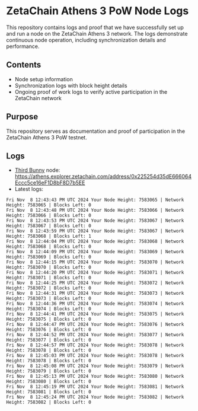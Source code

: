 # ZetaChain Athens 3 PoW Node Logs
This repository contains logs and proof that we have successfully set up and run a node on the ZetaChain Athens 3 network. The logs demonstrate continuous node operation, including synchronization details and performance.

## Contents
- Node setup information
- Synchronization logs with block height details
- Ongoing proof of work logs to verify active participation in the ZetaChain network

## Purpose
This repository serves as documentation and proof of participation in the ZetaChain Athens 3 PoW testnet.

## Logs

- [Third Bunny](https://thirdbunny.xyz/) node: https://athens.explorer.zetachain.com/address/0x225254d35dE666064Eccc5ce16eF1D8bF8D7b5EE
- Latest logs:
```
Fri Nov  8 12:43:43 PM UTC 2024 Your Node Height: 7583065 | Network Height: 7583065 | Blocks Left: 0
Fri Nov  8 12:43:48 PM UTC 2024 Your Node Height: 7583066 | Network Height: 7583066 | Blocks Left: 0
Fri Nov  8 12:43:53 PM UTC 2024 Your Node Height: 7583067 | Network Height: 7583067 | Blocks Left: 0
Fri Nov  8 12:43:59 PM UTC 2024 Your Node Height: 7583067 | Network Height: 7583068 | Blocks Left: 1
Fri Nov  8 12:44:04 PM UTC 2024 Your Node Height: 7583068 | Network Height: 7583068 | Blocks Left: 0
Fri Nov  8 12:44:09 PM UTC 2024 Your Node Height: 7583069 | Network Height: 7583069 | Blocks Left: 0
Fri Nov  8 12:44:15 PM UTC 2024 Your Node Height: 7583070 | Network Height: 7583070 | Blocks Left: 0
Fri Nov  8 12:44:20 PM UTC 2024 Your Node Height: 7583071 | Network Height: 7583071 | Blocks Left: 0
Fri Nov  8 12:44:25 PM UTC 2024 Your Node Height: 7583072 | Network Height: 7583072 | Blocks Left: 0
Fri Nov  8 12:44:31 PM UTC 2024 Your Node Height: 7583073 | Network Height: 7583073 | Blocks Left: 0
Fri Nov  8 12:44:36 PM UTC 2024 Your Node Height: 7583074 | Network Height: 7583074 | Blocks Left: 0
Fri Nov  8 12:44:41 PM UTC 2024 Your Node Height: 7583075 | Network Height: 7583075 | Blocks Left: 0
Fri Nov  8 12:44:47 PM UTC 2024 Your Node Height: 7583076 | Network Height: 7583076 | Blocks Left: 0
Fri Nov  8 12:44:52 PM UTC 2024 Your Node Height: 7583077 | Network Height: 7583077 | Blocks Left: 0
Fri Nov  8 12:44:57 PM UTC 2024 Your Node Height: 7583078 | Network Height: 7583078 | Blocks Left: 0
Fri Nov  8 12:45:03 PM UTC 2024 Your Node Height: 7583078 | Network Height: 7583078 | Blocks Left: 0
Fri Nov  8 12:45:08 PM UTC 2024 Your Node Height: 7583079 | Network Height: 7583079 | Blocks Left: 0
Fri Nov  8 12:45:13 PM UTC 2024 Your Node Height: 7583080 | Network Height: 7583080 | Blocks Left: 0
Fri Nov  8 12:45:19 PM UTC 2024 Your Node Height: 7583081 | Network Height: 7583081 | Blocks Left: 0
Fri Nov  8 12:45:24 PM UTC 2024 Your Node Height: 7583082 | Network Height: 7583082 | Blocks Left: 0
```
